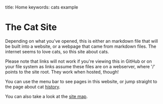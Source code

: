 title: Home
keywords: cats example

# The Cat Site

Depending on what you've opened, this is either an markdown file that will be built into a website, or a webpage that came from markdown files. The internet seems to love cats, so this site about cats.

Please note that links will not work if you're viewing this in GitHub or on your file system as links assume these files are on a webserver, where '/' points to the site root. They work when hosted, though!

You can use the menu bar to see pages in this website, or jump straight to the page about cat [history](history).

You can also take a look at the [site map](/sitemap.html).